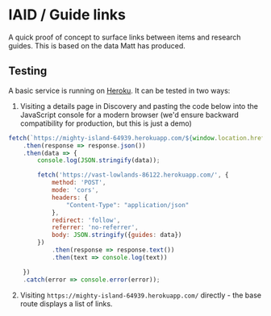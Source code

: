 # IAID / Guide links

A quick proof of concept to surface links between items and research guides. This is based on the data Matt has produced.

## Testing 

A basic service is running on [Heroku](https://mighty-island-64939.herokuapp.com). It can be tested in two ways:
 
 1. Visiting a details page in Discovery and pasting the code below into the JavaScript console for a modern browser (we'd ensure backward compatibility for production, but this is just a demo)

```javascript
fetch(`https://mighty-island-64939.herokuapp.com/${window.location.href.match(/([^/])*$/)[0]}`)
    .then(response => response.json())
    .then(data => {
        console.log(JSON.stringify(data));

        fetch('https://vast-lowlands-86122.herokuapp.com/', {
            method: 'POST',
            mode: 'cors',
            headers: {
                "Content-Type": "application/json"
            },
            redirect: 'follow',
            referrer: 'no-referrer',
            body: JSON.stringify({guides: data})
        })
            .then(response => response.text())
            .then(text => console.log(text))

    })
    .catch(error => console.error(error));
``` 

2. Visiting `https://mighty-island-64939.herokuapp.com/` directly - the base route displays a list of links.